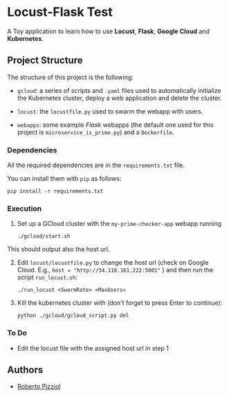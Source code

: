 # Locust-Flask Test

A Toy application to learn how to use **Locust**, **Flask**, **Google Cloud** and **Kubernetes**.

## Project Structure

The structure of this project is the following:

* `gcloud`: a series of scripts and `.yaml` files used to automatically initialize the Kubernetes cluster, deploy a web application and delete the cluster.

* `locust`: the `locustfile.py` used to swarm the webapp with users.

* `webapps`: some example *Flask* webapps (the default one used for this project is `microservice_is_prime.py`) and a `Dockerfile`.

### Dependencies

All the required dependencies are in the `requirements.txt` file.

You can install them with `pip` as follows:

```
pip install -r requirements.txt
```

### Execution

1. Set up a GCloud cluster with the `my-prime-checker-app` webapp running
   ```
   ./gcloud/start.sh
   ```
  This should output also the host url.

2. Edit `locust/locustfile.py` to change the host url (check on Google Cloud. E.g., `host = "http://34.118.161.222:5001"` ) and then run the script `run_locust.sh`:

   ```
   ./run_locust <SwarmRate> <MaxUsers>
   ```
  
3. Kill the kubernetes cluster with (don't forget to press Enter to continue):

   ```
   python ./gcloud/gcloud_script.py del
   ```
  
### To Do
* Edit the locust file with the assigned host url in step 1

## Authors

* [Roberto Pizziol](https://github.com/rpizziol)
